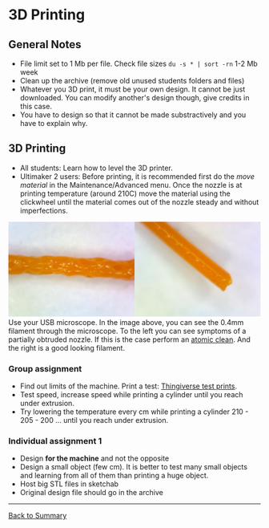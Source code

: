 # 3D Printing

## General Notes

* File limit set to 1 Mb per file. Check file sizes `du -s * | sort -rn` 1-2 Mb week
* Clean up the archive (remove old unused students folders and files)
* Whatever you 3D print, it must be your own design. It cannot be just downloaded. You can modify another's design though, give credits in this case.
* You have to design so that it cannot be made substractively and you have to explain why.

## 3D Printing
* All students: Learn how to level the 3D printer.
* Ultimaker 2 users: Before printing, it is recommended first do the _move material_ in the Maintenance/Advanced menu. Once the nozzle is at printing temperature (around 210C) move the material using the clickwheel until the material comes out of the nozzle steady and without imperfections.

![](./img/3dprinting/filament.jpg)
Use your USB microscope. In the image above, you can see the 0.4mm filament through the microscope. To the left you can see symptoms of a partially obtruded nozzle. If this is the case perform an [atomic clean](https://ultimaker.com/en/manuals/149-atomic-method). And the right is a good looking filament.

### Group assignment
* Find out limits of the machine. Print a test: [Thingiverse test prints](http://www.thingiverse.com/search/page:1?q=test&sa=).
* Test speed, increase speed while printing a cylinder until you reach under extrusion.
* Try lowering the temperature every cm while printing a cylinder 210 - 205 - 200 ... until you reach under extrusion.

### Individual assignment 1
* Design **for the machine** and not the opposite
* Design a small object (few cm). It is better to test many small objects and learning from all of them than printing a huge object.
* Host big STL files in sketchab
* Original design file should go in the archive


---
[Back to Summary](../summary.md)
